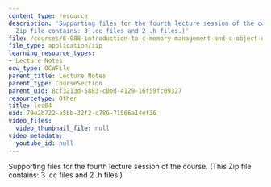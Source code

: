 ```yaml
---
content_type: resource
description: 'Supporting files for the fourth lecture session of the course. (This
  Zip file contains: 3 .cc files and 2 .h files.)'
file: /courses/6-088-introduction-to-c-memory-management-and-c-object-oriented-programming-january-iap-2010/79e2b722a5bb32f2c78671566a14ef36_lec04.zip
file_type: application/zip
learning_resource_types:
- Lecture Notes
ocw_type: OCWFile
parent_title: Lecture Notes
parent_type: CourseSection
parent_uid: 8cf3213d-5883-c0ed-4129-16f59fc09327
resourcetype: Other
title: lec04
uid: 79e2b722-a5bb-32f2-c786-71566a14ef36
video_files:
  video_thumbnail_file: null
video_metadata:
  youtube_id: null
---
```

Supporting files for the fourth lecture session of the course. (This Zip file contains: 3 .cc files and 2 .h files.)


